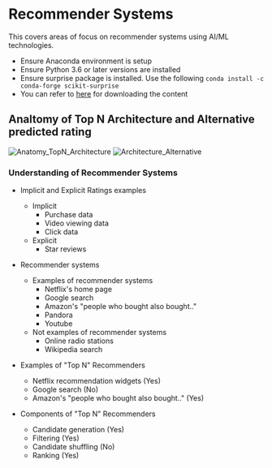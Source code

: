 # Recommender Systems

This covers areas of focus on recommender systems using AI/ML technologies.

- Ensure Anaconda environment is setup
- Ensure Python 3.6 or later versions are installed
- Ensure surprise package is installed. Use the following ```conda install -c conda-forge scikit-surprise```
- You can refer to [here](https://sundog-education.com/recsys/) for downloading the content

## Analtomy of Top N Architecture and Alternative predicted rating

![Anatomy_TopN_Architecture](/Recommender_Systems/figures/Anatomy_TopN_Architecture.png)
![Architecture_Alternative](/Recommender_Systems/figures/Architecture_Alternative.png)

### Understanding of Recommender Systems
- Implicit and Explicit Ratings examples
  - Implicit
    - Purchase data
    - Video viewing data
    - Click data
  - Explicit
    - Star reviews
    
- Recommender systems
  - Examples of recommender systems
    - Netflix's home page
    - Google search
    - Amazon's "people who bought also bought.."
    - Pandora
    - Youtube
  - Not examples of recommender systems
    - Online radio stations
    - Wikipedia search

- Examples of "Top N" Recommenders
  - Netflix recommendation widgets (Yes)
  - Google search (No)
  - Amazon's "people who bought also bought.." (Yes)
  
- Components of "Top N" Recommenders
  - Candidate generation (Yes)
  - Filtering (Yes)
  - Candidate shuffling (No)
  - Ranking (Yes)
